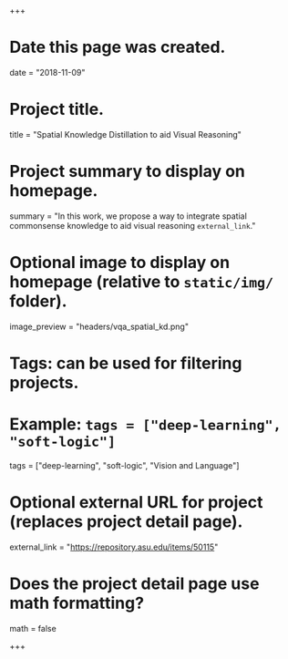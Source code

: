 +++
# Date this page was created.
date = "2018-11-09"

# Project title.
title = "Spatial Knowledge Distillation to aid Visual Reasoning"

# Project summary to display on homepage.
summary = "In this work, we propose a way to integrate spatial commonsense knowledge to aid visual reasoning `external_link`."

# Optional image to display on homepage (relative to `static/img/` folder).
image_preview = "headers/vqa_spatial_kd.png"

# Tags: can be used for filtering projects.
# Example: `tags = ["deep-learning", "soft-logic"]`
tags = ["deep-learning", "soft-logic", "Vision and Language"]

# Optional external URL for project (replaces project detail page).
external_link = "https://repository.asu.edu/items/50115"

# Does the project detail page use math formatting?
math = false

+++

